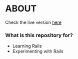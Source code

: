 # ABOUT #

Check the live version [here](https://sleepy-badlands-4711.herokuapp.com/)

### What is this repository for? ###

* Learning Rails
* Experimenting with Rails